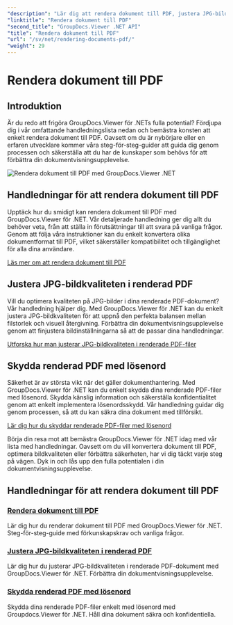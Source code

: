 ```yaml
---
"description": "Lär dig att rendera dokument till PDF, justera JPG-bildkvaliteten och skydda PDF-filer med lösenord med hjälp av GroupDocs.Viewer för .NET-handledningar."
"linktitle": "Rendera dokument till PDF"
"second_title": "GroupDocs.Viewer .NET API"
"title": "Rendera dokument till PDF"
"url": "/sv/net/rendering-documents-pdf/"
"weight": 29
---
```


# Rendera dokument till PDF


## Introduktion

Är du redo att frigöra GroupDocs.Viewer för .NETs fulla potential? Fördjupa dig i vår omfattande handledningslista nedan och bemästra konsten att enkelt rendera dokument till PDF. Oavsett om du är nybörjare eller en erfaren utvecklare kommer våra steg-för-steg-guider att guida dig genom processen och säkerställa att du har de kunskaper som behövs för att förbättra din dokumentvisningsupplevelse.

![Rendera dokument till PDF med GroupDocs.Viewer .NET](/viewer/rendering-documents-pdf/image.png)

## Handledningar för att rendera dokument till PDF

Upptäck hur du smidigt kan rendera dokument till PDF med GroupDocs.Viewer för .NET. Vår detaljerade handledning ger dig allt du behöver veta, från att ställa in förutsättningar till att svara på vanliga frågor. Genom att följa våra instruktioner kan du enkelt konvertera olika dokumentformat till PDF, vilket säkerställer kompatibilitet och tillgänglighet för alla dina användare.

[Läs mer om att rendera dokument till PDF](./render-to-pdf/)

## Justera JPG-bildkvaliteten i renderad PDF

Vill du optimera kvaliteten på JPG-bilder i dina renderade PDF-dokument? Vår handledning hjälper dig. Med GroupDocs.Viewer för .NET kan du enkelt justera JPG-bildkvaliteten för att uppnå den perfekta balansen mellan filstorlek och visuell återgivning. Förbättra din dokumentvisningsupplevelse genom att finjustera bildinställningarna så att de passar dina handledningar.

[Utforska hur man justerar JPG-bildkvaliteten i renderade PDF-filer](./adjust-jpg-quality-pdf/)

## Skydda renderad PDF med lösenord

Säkerhet är av största vikt när det gäller dokumenthantering. Med GroupDocs.Viewer för .NET kan du enkelt skydda dina renderade PDF-filer med lösenord. Skydda känslig information och säkerställa konfidentialitet genom att enkelt implementera lösenordsskydd. Vår handledning guidar dig genom processen, så att du kan säkra dina dokument med tillförsikt.

[Lär dig hur du skyddar renderade PDF-filer med lösenord](./protect-pdf/)

Börja din resa mot att bemästra GroupDocs.Viewer för .NET idag med vår lista med handledningar. Oavsett om du vill konvertera dokument till PDF, optimera bildkvaliteten eller förbättra säkerheten, har vi dig täckt varje steg på vägen. Dyk in och lås upp den fulla potentialen i din dokumentvisningsupplevelse.
## Handledningar för att rendera dokument till PDF
### [Rendera dokument till PDF](./render-to-pdf/)
Lär dig hur du renderar dokument till PDF med GroupDocs.Viewer för .NET. Steg-för-steg-guide med förkunskapskrav och vanliga frågor.
### [Justera JPG-bildkvaliteten i renderad PDF](./adjust-jpg-quality-pdf/)
Lär dig hur du justerar JPG-bildkvaliteten i renderade PDF-dokument med GroupDocs.Viewer för .NET. Förbättra din dokumentvisningsupplevelse.
### [Skydda renderad PDF med lösenord](./protect-pdf/)
Skydda dina renderade PDF-filer enkelt med lösenord med Groupdocs.Viewer för .NET. Håll dina dokument säkra och konfidentiella.